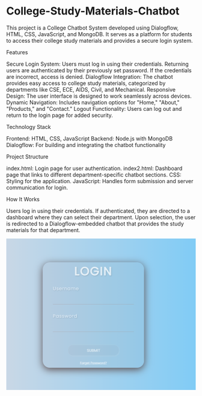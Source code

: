 # College-Study-Materials-Chatbot
This project is a College Chatbot System developed using Dialogflow, HTML, CSS, JavaScript, and MongoDB. It serves as a platform for students to access their college study materials and provides a secure login system.

Features

Secure Login System: Users must log in using their credentials. Returning users are authenticated by their previously set password. If the credentials are incorrect, access is denied.
Dialogflow Integration: The chatbot provides easy access to college study materials, categorized by departments like CSE, ECE, AIDS, Civil, and Mechanical.
Responsive Design: The user interface is designed to work seamlessly across devices.
Dynamic Navigation: Includes navigation options for "Home," "About," "Products," and "Contact."
Logout Functionality: Users can log out and return to the login page for added security.

Technology Stack

Frontend: HTML, CSS, JavaScript
Backend: Node.js with MongoDB
Dialogflow: For building and integrating the chatbot functionality

Project Structure

index.html: Login page for user authentication.
index2.html: Dashboard page that links to different department-specific chatbot sections.
CSS: Styling for the application.
JavaScript: Handles form submission and server communication for login.

How It Works

Users log in using their credentials.
If authenticated, they are directed to a dashboard where they can select their department.
Upon selection, the user is redirected to a Dialogflow-embedded chatbot that provides the study materials for that department.


![image alt](https://github.com/Jayanthk2005/College-Study-Materials-Chatbot/blob/585e8ce5368ff33ac52aa7d212663760966a3169/screenshort/Screenshot%202025-01-24%20190634.png)
